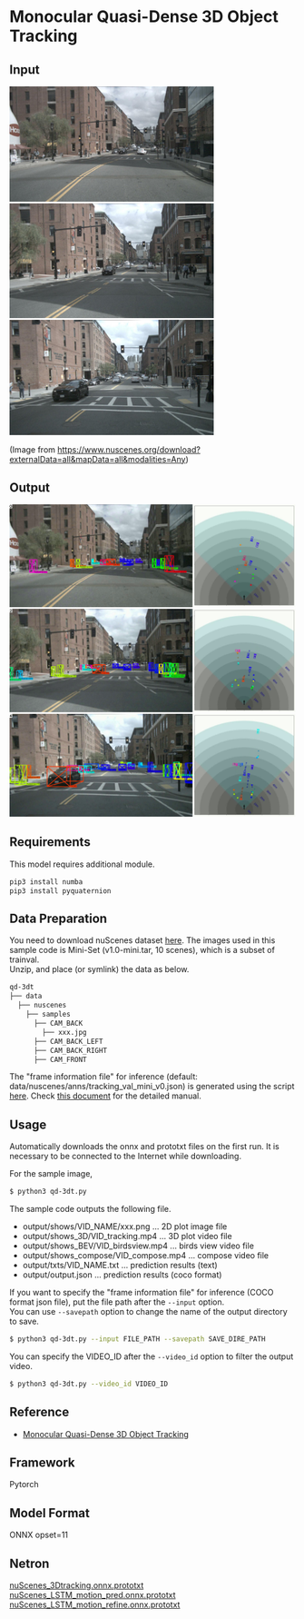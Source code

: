 # Monocular Quasi-Dense 3D Object Tracking

## Input

<img src="example/img_00000000.jpg" width="360">
<img src="example/img_00000002.jpg" width="360">
<img src="example/img_00000004.jpg" width="360">

(Image from https://www.nuscenes.org/download?externalData=all&mapData=all&modalities=Any)

## Output

![Output](example/out_00000000.png)
![Output](example/out_00000002.png)
![Output](example/out_00000004.png)

## Requirements
This model requires additional module.

```
pip3 install numba
pip3 install pyquaternion
```

## Data Preparation

You need to download nuScenes dataset [here](https://www.nuscenes.org/download?externalData=all&mapData=all&modalities=Any).
The images used in this sample code is Mini-Set (v1.0-mini.tar, 10 scenes), which is a subset of trainval.  
Unzip, and place (or symlink) the data as below.
```
qd-3dt
├── data
  ├── nuscenes
    ├── samples
      ├── CAM_BACK
        ├── xxx.jpg
      ├── CAM_BACK_LEFT
      ├── CAM_BACK_RIGHT
      ├── CAM_FRONT
```

The "frame information file" for inference (default: data/nuscenes/anns/tracking_val_mini_v0.json) is generated using the script [here](https://github.com/SysCV/qd-3dt/tree/main/scripts).
Check [this document](https://github.com/SysCV/qd-3dt/blob/main/readme/DATA.md) for the detailed manual.

## Usage
Automatically downloads the onnx and prototxt files on the first run.
It is necessary to be connected to the Internet while downloading.

For the sample image,
```bash
$ python3 qd-3dt.py
```

The sample code outputs the following file.
- output/shows/VID_NAME/xxx.png ... 2D plot image file
- output/shows_3D/VID_tracking.mp4 ... 3D plot video file
- output/shows_BEV/VID_birdsview.mp4 ... birds view video file
- output/shows_compose/VID_compose.mp4 ... compose video file
- output/txts/VID_NAME.txt ... prediction results (text)
- output/output.json ... prediction results (coco format)

If you want to specify the "frame information file" for inference (COCO format json file), put the file path after the `--input` option.  
You can use `--savepath` option to change the name of the output directory to save.
```bash
$ python3 qd-3dt.py --input FILE_PATH --savepath SAVE_DIRE_PATH
```

You can specify the VIDEO_ID after the `--video_id` option to filter the output video.
```bash
$ python3 qd-3dt.py --video_id VIDEO_ID
```

## Reference

- [Monocular Quasi-Dense 3D Object Tracking](https://github.com/SysCV/qd-3dt)

## Framework

Pytorch

## Model Format

ONNX opset=11

## Netron

[nuScenes_3Dtracking.onnx.prototxt](https://netron.app/?url=https://storage.googleapis.com/ailia-models/qd-3dt/nuScenes_3Dtracking.onnx.prototxt)  
[nuScenes_LSTM_motion_pred.onnx.prototxt](https://netron.app/?url=https://storage.googleapis.com/ailia-models/qd-3dt/nuScenes_LSTM_motion_pred.onnx.prototxt)  
[nuScenes_LSTM_motion_refine.onnx.prototxt](https://netron.app/?url=https://storage.googleapis.com/ailia-models/qd-3dt/nuScenes_LSTM_motion_refine.onnx.prototxt)
